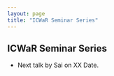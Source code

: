 ```yaml
---
layout: page
title: "ICWaR Seminar Series"
---
```


## ICWaR Seminar Series

* Next talk by Sai on XX Date.
